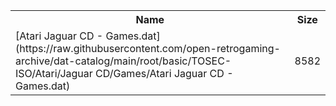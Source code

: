 <table>
<tr><th>Name</th><th>Size</th></tr>
<tr><td>
[Atari Jaguar CD - Games.dat](https://raw.githubusercontent.com/open-retrogaming-archive/dat-catalog/main/root/basic/TOSEC-ISO/Atari/Jaguar CD/Games/Atari Jaguar CD - Games.dat)
</td><td>8582</td></tr>
</table>
